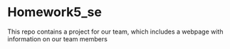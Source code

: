 # Homework5_se
This repo contains a project for our team, which includes a webpage with information on our team members 

